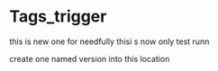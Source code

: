 # Tags_trigger
this is new one for needfully
thisi s now only test runn

create one named version into this location
